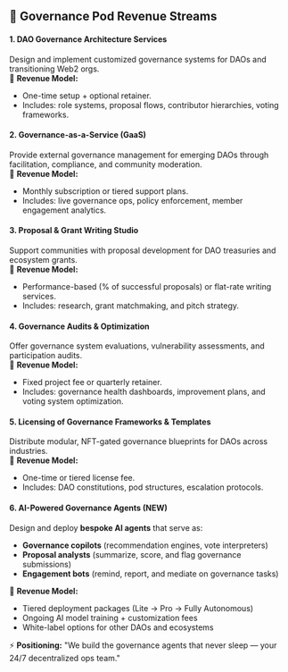 ## **🧠 Governance Pod Revenue Streams**

#### **1\. DAO Governance Architecture Services**

Design and implement customized governance systems for DAOs and transitioning Web2 orgs.  
 💸 **Revenue Model:**

* One-time setup \+ optional retainer.  
* Includes: role systems, proposal flows, contributor hierarchies, voting frameworks.

#### **2\. Governance-as-a-Service (GaaS)**

Provide external governance management for emerging DAOs through facilitation, compliance, and community moderation.  
 💸 **Revenue Model:**

* Monthly subscription or tiered support plans.  
* Includes: live governance ops, policy enforcement, member engagement analytics.

#### **3\. Proposal & Grant Writing Studio**

Support communities with proposal development for DAO treasuries and ecosystem grants.  
 💸 **Revenue Model:**

* Performance-based (% of successful proposals) or flat-rate writing services.  
* Includes: research, grant matchmaking, and pitch strategy.

#### **4\. Governance Audits & Optimization**

Offer governance system evaluations, vulnerability assessments, and participation audits.  
 💸 **Revenue Model:**

* Fixed project fee or quarterly retainer.  
* Includes: governance health dashboards, improvement plans, and voting system optimization.

#### **5\. Licensing of Governance Frameworks & Templates**

Distribute modular, NFT-gated governance blueprints for DAOs across industries.  
 💸 **Revenue Model:**

* One-time or tiered license fee.  
* Includes: DAO constitutions, pod structures, escalation protocols.

#### **6\. AI-Powered Governance Agents (NEW)**

Design and deploy **bespoke AI agents** that serve as:

* **Governance copilots** (recommendation engines, vote interpreters)  
* **Proposal analysts** (summarize, score, and flag governance submissions)  
* **Engagement bots** (remind, report, and mediate on governance tasks)

💸 **Revenue Model:**

* Tiered deployment packages (Lite → Pro → Fully Autonomous)  
* Ongoing AI model training \+ customization fees  
* White-label options for other DAOs and ecosystems

⚡ **Positioning:** "We build the governance agents that never sleep — your 24/7 decentralized ops team."

